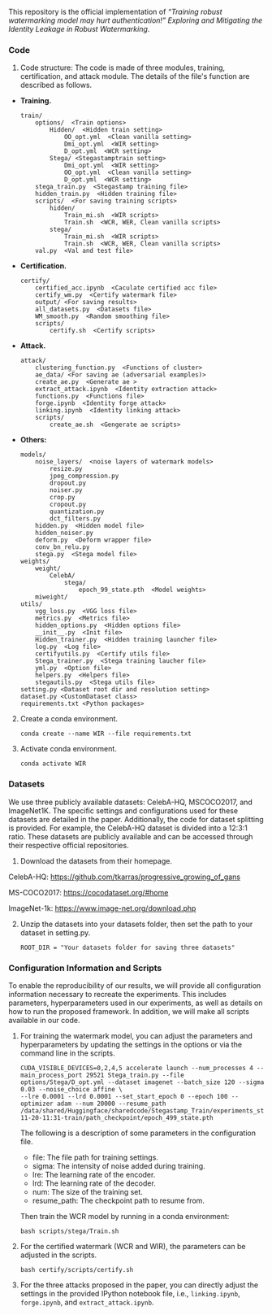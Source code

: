 
This repository is the official implementation of *“Training robust watermarking model may hurt authentication!” Exploring and Mitigating the Identity Leakage in Robust Watermarking*.

### Code

1. Code structure: The code is made of three modules, training, certification, and attack module. 
    The details of the file's function are described as follows.
  - **Training.**
    
    ```
    train/              
        options/  <Train options>
            Hidden/  <Hidden train setting>
                OO_opt.yml  <Clean vanilla setting> 
                Dmi_opt.yml  <WIR setting>
                D_opt.yml  <WCR setting>
            Stega/ <Stegastamptrain setting>
                Dmi_opt.yml  <WIR setting>
                OO_opt.yml  <Clean vanilla setting>
                D_opt.yml  <WCR setting>
        stega_train.py  <Stegastamp training file>
        hidden_train.py  <Hidden training file>
        scripts/  <For saving training scripts>
            hidden/
                Train_mi.sh  <WIR scripts>
                Train.sh  <WCR, WER, Clean vanilla scripts>
            stega/
                Train_mi.sh  <WIR scripts>
                Train.sh  <WCR, WER, Clean vanilla scripts>
        val.py  <Val and test file>
    
  - **Certification.**
    
    ```
    certify/
        certified_acc.ipynb  <Caculate certified acc file>
        certify_wm.py  <Certify watermark file>
        output/ <For saving results>
        all_datasets.py  <Datasets file>
        WM_smooth.py  <Random smoothing file>
        scripts/
            certify.sh  <Certify scripts>
    
  - **Attack.**
    
    ```
    attack/
        clustering_function.py  <Functions of cluster>
        ae_data/ <For saving ae (adversarial examples)>
        create_ae.py  <Generate ae >
        extract_attack.ipynb  <Identity extraction attack>
        functions.py  <Functions file>
        forge.ipynb  <Identity forge attack>
        linking.ipynb  <Identity linking attack>
        scripts/
            create_ae.sh  <Gengerate ae scripts>
  - **Others:**
    ```
    models/
        noise_layers/  <noise layers of watermark models>
            resize.py 
            jpeg_compression.py  
            dropout.py  
            noiser.py  
            crop.py  
            cropout.py  
            quantization.py  
            dct_filters.py  
        hidden.py  <Hidden model file>
        hidden_noiser.py  
        deform.py  <Deform wrapper file>
        conv_bn_relu.py  
        stega.py  <Stega model file>
    weights/
        weight/
            CelebA/
                stega/
                    epoch_99_state.pth  <Model weights>
        miweight/
    utils/
        vgg_loss.py  <VGG loss file>
        metrics.py  <Metrics file>
        hidden_options.py  <Hidden options file>
        __init__.py  <Init file>
        Hidden_trainer.py  <Hidden training launcher file>
        log.py  <Log file>
        certifyutils.py  <Certify utils file>
        Stega_trainer.py  <Stega training laucher file>
        yml.py  <Option file>
        helpers.py  <Helpers file>
        stegautils.py  <Stega utils file>
    setting.py <Dataset root dir and resolution setting>
    dataset.py <CustomDataset class>
    requirements.txt <Python packages>
    
2. Create a conda environment.
    ```
    conda create --name WIR --file requirements.txt
    ```

3. Activate conda environment.
    ```
    conda activate WIR
    ```
    
### Datasets

We use three publicly available datasets: CelebA-HQ, MSCOCO2017, and ImageNet1K. The specific settings and configurations used for these datasets are detailed in the paper. Additionally, the code for dataset splitting is provided. For example, the CelebA-HQ dataset is divided into a 12:3:1 ratio. These datasets are publicly available and can be accessed through their respective official repositories.
1. Download the datasets from their homepage.
   

  CelebA-HQ: https://github.com/tkarras/progressive_growing_of_gans

  MS-COCO2017: https://cocodataset.org/#home

  ImageNet-1k: https://www.image-net.org/download.php

2. Unzip the datasets into your datasets folder, then set the path to your dataset in setting.py.
    ```
    ROOT_DIR = "Your datasets folder for saving three datasets"
    ```

### Configuration Information and Scripts

To enable the reproducibility of our results, we will provide all configuration information necessary to recreate the experiments. This includes parameters, hyperparameters used in our experiments, as well as details on how to run the proposed framework. In addition, we will make all scripts available in our code.

1. For training the watermark model, you can adjust the parameters and hyperparameters by updating the settings in the options or via the command line in the scripts. 
    ```
    CUDA_VISIBLE_DEVICES=0,2,4,5 accelerate launch --num_processes 4 --main_process_port 29521 Stega_train.py --file options/Stega/D_opt.yml --dataset imagenet --batch_size 120 --sigma 0.03 --noise_choice affine \
    --lre 0.0001 --lrd 0.0001 --set_start_epoch 0 --epoch 100 --optimizer adam --num 20000 --resume_path /data/shared/Huggingface/sharedcode/Stegastamp_Train/experiments_stegastamp/imagenet/OO/-2024-11-20-11:31-train/path_checkpoint/epoch_499_state.pth
    ```
    The following is a description of some parameters in the configuration file.
    - file: The file path for training settings.
    - sigma: The intensity of noise added during training.
    - lre: The learning rate of the encoder.
    - lrd: The learning rate of the decoder.
    - num: The size of the training set.
    - resume_path: The checkpoint path to resume from.
    

    Then train the WCR model by running in a conda environment:
    ```
    bash scripts/stega/Train.sh
    ```
    
3. For the certified watermark (WCR and WIR), the parameters can be adjusted in the scripts.
    ```
    bash certify/scripts/certify.sh
    ```
    
4. For the three attacks proposed in the paper, you can directly adjust the settings in the provided IPython notebook file, i.e., `linking.ipynb`, `forge.ipynb`, and `extract_attack.ipynb`.

    
